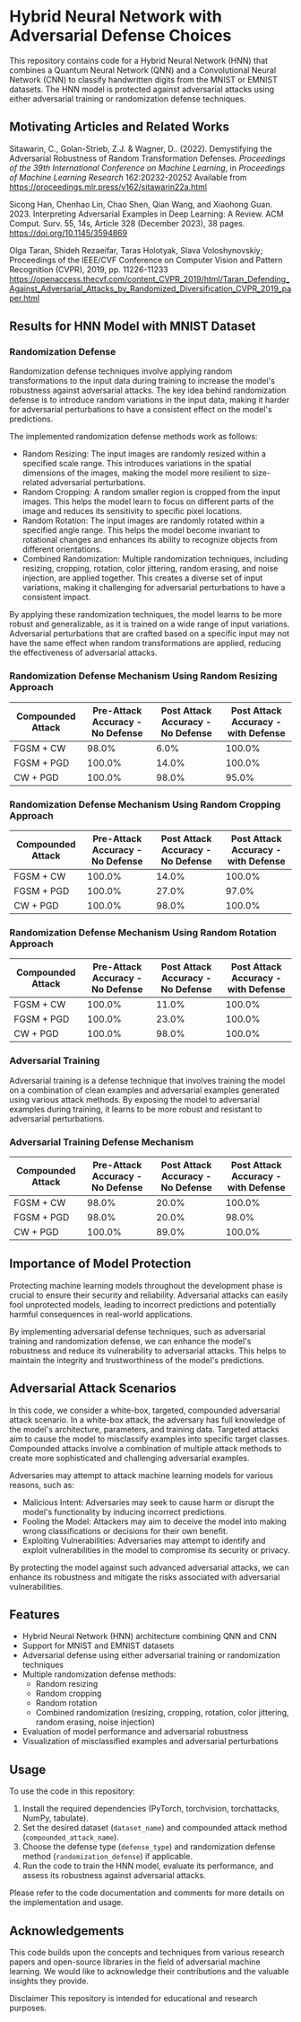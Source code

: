 # Hybrid Neural Network with Adversarial Defense Choices

This repository contains code for a Hybrid Neural Network (HNN) that combines a Quantum Neural Network (QNN) and a Convolutional Neural Network (CNN) to classify handwritten digits from the MNIST or EMNIST datasets. The HNN model is protected against adversarial attacks using either adversarial training or randomization defense techniques.

## Motivating Articles and Related Works

Sitawarin, C., Golan-Strieb, Z.J. &amp; Wagner, D.. (2022). Demystifying the Adversarial Robustness of Random Transformation Defenses. <i>Proceedings of the 39th International Conference on Machine Learning</i>, in <i>Proceedings of Machine Learning Research</i> 162:20232-20252 Available from https://proceedings.mlr.press/v162/sitawarin22a.html

Sicong Han, Chenhao Lin, Chao Shen, Qian Wang, and Xiaohong Guan. 2023. Interpreting Adversarial Examples in Deep Learning: A Review. ACM Comput. Surv. 55, 14s, Article 328 (December 2023), 38 pages. https://doi.org/10.1145/3594869

Olga Taran, Shideh Rezaeifar, Taras Holotyak, Slava Voloshynovskiy; Proceedings of the IEEE/CVF Conference on Computer Vision and Pattern Recognition (CVPR), 2019, pp. 11226-11233
https://openaccess.thecvf.com/content_CVPR_2019/html/Taran_Defending_Against_Adversarial_Attacks_by_Randomized_Diversification_CVPR_2019_paper.html

## Results for HNN Model with MNIST Dataset 

### Randomization Defense

Randomization defense techniques involve applying random transformations to the input data during training to increase the model's robustness against adversarial attacks. The key idea behind randomization defense is to introduce random variations in the input data, making it harder for adversarial perturbations to have a consistent effect on the model's predictions.

The implemented randomization defense methods work as follows:

- Random Resizing: The input images are randomly resized within a specified scale range. This introduces variations in the spatial dimensions of the images, making the model more resilient to size-related adversarial perturbations.
- Random Cropping: A random smaller region is cropped from the input images. This helps the model learn to focus on different parts of the image and reduces its sensitivity to specific pixel locations.
- Random Rotation: The input images are randomly rotated within a specified angle range. This helps the model become invariant to rotational changes and enhances its ability to recognize objects from different orientations.
- Combined Randomization: Multiple randomization techniques, including resizing, cropping, rotation, color jittering, random erasing, and noise injection, are applied together. This creates a diverse set of input variations, making it challenging for adversarial perturbations to have a consistent impact.

By applying these randomization techniques, the model learns to be more robust and generalizable, as it is trained on a wide range of input variations. Adversarial perturbations that are crafted based on a specific input may not have the same effect when random transformations are applied, reducing the effectiveness of adversarial attacks.

### Randomization Defense Mechanism Using Random Resizing Approach 

| **Compounded Attack** | **Pre-Attack Accuracy - No Defense** | **Post Attack Accuracy - No Defense** | **Post Attack Accuracy - with Defense** |
|------------------|------------------|------------------|--------------------|
| FGSM + CW        | 98.0%           | 6.0%           | 100.0%             |
| FGSM + PGD       | 100.0%           | 14.0%           | 100.0%             |
| CW + PGD         | 100.0%           | 98.0%           | 95.0%             |

### Randomization Defense Mechanism Using Random Cropping Approach 

| **Compounded Attack** | **Pre-Attack Accuracy - No Defense** | **Post Attack Accuracy - No Defense** | **Post Attack Accuracy - with Defense** |
|------------------|------------------|------------------|--------------------|
| FGSM + CW        | 100.0%           | 14.0%           | 100.0%             |
| FGSM + PGD       | 100.0%           | 27.0%           | 97.0%             |
| CW + PGD         | 100.0%           | 98.0%           | 100.0%             |

### Randomization Defense Mechanism Using Random Rotation Approach 

| **Compounded Attack** | **Pre-Attack Accuracy - No Defense** | **Post Attack Accuracy - No Defense** | **Post Attack Accuracy - with Defense** |
|------------------|------------------|------------------|--------------------|
| FGSM + CW        | 100.0%           | 11.0%           | 100.0%             |
| FGSM + PGD       | 100.0%           | 23.0%           | 100.0%             |
| CW + PGD         | 100.0%           | 98.0%           | 100.0%             |


### Adversarial Training

Adversarial training is a defense technique that involves training the model on a combination of clean examples and adversarial examples generated using various attack methods. By exposing the model to adversarial examples during training, it learns to be more robust and resistant to adversarial perturbations.

### Adversarial Training Defense Mechanism

| **Compounded Attack** | **Pre-Attack Accuracy - No Defense** | **Post Attack Accuracy - No Defense** | **Post Attack Accuracy - with Defense** |
|------------------|------------------|------------------|--------------------|
| FGSM + CW        | 98.0%           | 20.0%           | 100.0%             |
| FGSM + PGD       | 98.0%           | 20.0%           | 98.0%             |
| CW + PGD         | 100.0%           | 89.0%           | 100.0%             |


## Importance of Model Protection

Protecting machine learning models throughout the development phase is crucial to ensure their security and reliability. Adversarial attacks can easily fool unprotected models, leading to incorrect predictions and potentially harmful consequences in real-world applications.

By implementing adversarial defense techniques, such as adversarial training and randomization defense, we can enhance the model's robustness and reduce its vulnerability to adversarial attacks. This helps to maintain the integrity and trustworthiness of the model's predictions.

## Adversarial Attack Scenarios

In this code, we consider a white-box, targeted, compounded adversarial attack scenario. In a white-box attack, the adversary has full knowledge of the model's architecture, parameters, and training data. Targeted attacks aim to cause the model to misclassify examples into specific target classes. Compounded attacks involve a combination of multiple attack methods to create more sophisticated and challenging adversarial examples.

Adversaries may attempt to attack machine learning models for various reasons, such as:

- Malicious Intent: Adversaries may seek to cause harm or disrupt the model's functionality by inducing incorrect predictions.
- Fooling the Model: Attackers may aim to deceive the model into making wrong classifications or decisions for their own benefit.
- Exploiting Vulnerabilities: Adversaries may attempt to identify and exploit vulnerabilities in the model to compromise its security or privacy.

By protecting the model against such advanced adversarial attacks, we can enhance its robustness and mitigate the risks associated with adversarial vulnerabilities.

## Features

- Hybrid Neural Network (HNN) architecture combining QNN and CNN
- Support for MNIST and EMNIST datasets
- Adversarial defense using either adversarial training or randomization techniques
- Multiple randomization defense methods:
  - Random resizing
  - Random cropping
  - Random rotation
  - Combined randomization (resizing, cropping, rotation, color jittering, random erasing, noise injection)
- Evaluation of model performance and adversarial robustness
- Visualization of misclassified examples and adversarial perturbations

## Usage

To use the code in this repository:

1. Install the required dependencies (PyTorch, torchvision, torchattacks, NumPy, tabulate).
2. Set the desired dataset (`dataset_name`) and compounded attack method (`compounded_attack_name`).
3. Choose the defense type (`defense_type`) and randomization defense method (`randomization_defense`) if applicable.
4. Run the code to train the HNN model, evaluate its performance, and assess its robustness against adversarial attacks.

Please refer to the code documentation and comments for more details on the implementation and usage.

## Acknowledgements

This code builds upon the concepts and techniques from various research papers and open-source libraries in the field of adversarial machine learning. We would like to acknowledge their contributions and the valuable insights they provide.

Disclaimer This repository is intended for educational and research purposes.
